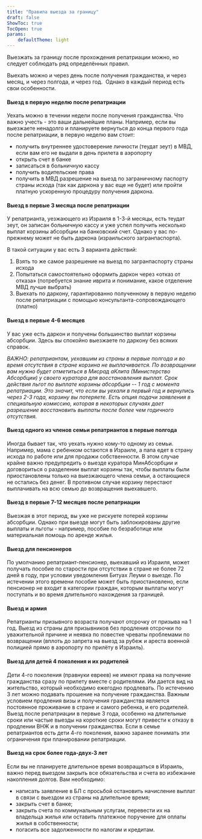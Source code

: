 ```yaml
---
title: "Правила выезда за границу"
draft: false
ShowToc: true
TocOpen: true
params: 
    defaultTheme: light
---
```

Выезжать за границу после прохождения репатриации можно, но следует соблюдать ряд определённых правил.

Выехать можно и через день после получения гражданства, и через месяц, и через полгода, и через год.  Однако в каждый период есть свои особенности.

#### Выезд в первую неделю после репатриации ####

Уехать можно в течении недели после получения гражданства. Что важно учесть - это ваши дальнейшие планы. Например, если вы выезжаете ненадолго и планируете вернуться до конца первого года после репатриации, в первую неделю вам стоит:

-   получить внутреннее удостоверение личности (теудат зеут) в МВД, если вам его не выдали в день прилета в аэропорту
-   открыть счет в банке
-   записаться в больничную кассу
-   получить водительские права
-   получить в МВД разрешение на выезд по заграничному паспорту страны исхода (так как даркона у вас еще не будет) или пройти платную ускоренную процедуру получения даркона.

#### Выезд в первые 3 месяца после репатриации ####

У репатрианта, уезжающего из Израиля в 1-3-й месяцы, есть теудат зеут, он записан больничную кассу и уже успел получить несколько выплат корзины абсорбции на банковский счет. Однако у вас по-прежнему может не быть даркона (израильского загранпаспорта).

В такой ситуации у вас есть 3 варианта действий:

1. Взять то же самое разрешение на выезд по загранпаспорту страны исхода
2. Попытаться самостоятельно оформить даркон через «отказ от отказа» (потребуется знание иврита и понимание, какое отделение МВД лучше выбрать)
3. Выехать по даркону, гарантированно полученному в первую неделю после репатриации с помощью консультанта-сопровождающего (платно)

#### Выезд в первые 4-6 месяцев ####

У вас уже есть даркон и получены большинство выплат корзины абсорбции. Здесь вы спокойно выезжаете по даркону без всяких справок.

*ВАЖНО: репатриантам, уехавшим из страны в первые полгода и во время отсутствия в стране корзина не выплачивается. По возвращении вам нужно будет отметиться в Мисрад аКлита (Министерство Абсорбции) у своего куратора для восстановления выплат. Срок действия льгот по выплате корзины абсорбции -- 1 год с момента репатриации. Это значит, что если вы уехали в первый год и вернулись через 2-3 года, корзину вы потеряете. Есть опция подачи заявления в специальную комиссию, которая в некоторых случаях дает разрешение восстановить выплаты после более чем годичного отсутствия.* 

#### Выезд одного из членов семьи репатриантов в первые полгода ####

Иногда бывает так, что уехать нужно кому-то одному из семьи. Например, мама с ребенком остаются в Израиле, а папа едет в страну исхода по работе или для продажи собственности. В этом случае крайне важно предупредить о выезде куратора МинАбсорбции и договориться о разделении выплат корзины так, чтобы выплаты были приостановлены только на выезжающего члена семьи, а остающиеся не остались без денег. В противном случае корзину перестают выплачивать на всю семью до возвращения выехавшего.

#### Выезд в первые 7-12 месяцев после репатриации ####

Выезжая в этот период, вы уже не рискуете потерей корзины абсорбции. Однако при выезде могут быть заблокированы другие выплаты и льготы - например, пособие по безработице или материальная помощь по аренде жилья.

#### Выезд для пенсионеров ####

По умолчанию репатриант-пенсионер, выехавший из Израиля, может получать пособие по старости при отсутствии в стране не более 72 дней в году, при условии уведомления Битуах Леуми о выезде. По истечении этого времени пособие может быть приостановлено, если пенсионер не входит в категории граждан, которым выплаты могут поступать и во время длительного нахождения за границей.

#### Выезд и армия ####

Репатрианты призывного возраста получают отсрочку от призыва на 1 год. Выезд из страны для призывников без продления отсрочки по уважительной причине и неявка по повестке чреваты проблемами по возвращении (вплоть до запрета на выезд за рубеж и ареста военной полицией прямо в аэропорту по прилёту в Израиль).

#### Выезд для детей 4 поколения и их родителей ####

Дети 4-го поколения (правнуки евреев) не имеют права на получение гражданства сразу по прилету вместе с родителями. Им дается вид на жительство, который необходимо ежегодно продлевать. По истечению 3 лет можно подавать прошение на получение гражданства. Важным условием продления визы и получения гражданства является постоянное проживание в стране и самого ребенка, и его родителей. Выезд после репатриации в первые 3 года, особенно на длительные сроки или частые выезды на короткие сроки могут привести к отказу в продлении ВНЖ и в получении гражданства. Если в семье репатриантов есть дети 4-го поколения, важно заранее понимать эти ограничения при планировании репатриации.

#### Выезд на срок более года-двух-3 лет ####

Если вы не планируете длительное время возвращаться в Израиль, важно перед выездом закрыть все обязательства и счета во избежание накопления долгов. Вам необходимо:

- написать заявление в БЛ с просьбой остановить начисление выплат в связи с выездом из страны на длительное время;
- закрыть счет в банке;
- закрыть счета по коммунальным услугам, перевести их на владельца жилья или оставить платежное поручение для оплаты жилья в собственности;
- погасить все задолженности по налогам и кредитам.


